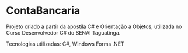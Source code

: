 # ContaBancaria

Projeto criado a partir da apostila C# e Orientação a Objetos, utilizada no Curso Desenvolvedor C# do SENAI Taguatinga.

Tecnologias utilizadas: C#, Windows Forms .NET